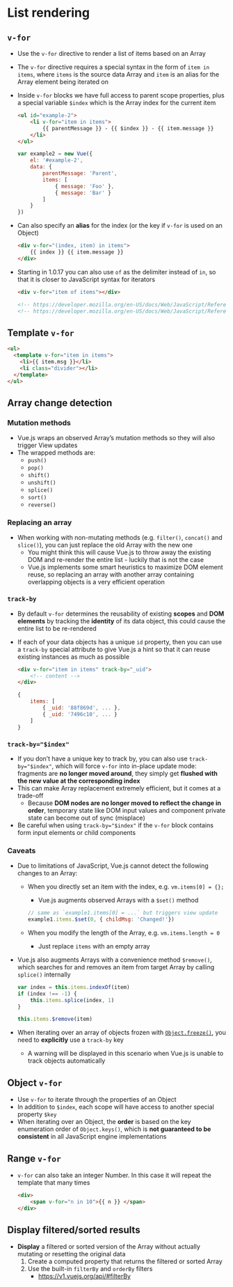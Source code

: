 # List rendering
## `v-for`
- Use the `v-for` directive to render a list of items based on an Array
- The `v-for` directive requires a special syntax in the form of `item in items`, where `items` is the source data Array and `item` is an alias for the Array element being iterated on
- Inside `v-for` blocks we have full access to parent scope properties, plus a special variable `$index` which is the Array index for the current item

    ```html
    <ul id="example-2">
        <li v-for="item in items">
            {{ parentMessage }} - {{ $index }} - {{ item.message }}
        </li>
    </ul>
    ```

    ```js
    var example2 = new Vue({
        el: '#example-2',
        data: {
            parentMessage: 'Parent',
            items: [
                { message: 'Foo' },
                { message: 'Bar' }
            ]
        }
    })
    ```

- Can also specify an **alias** for the index (or the key if `v-for` is used on an Object)

    ```html
    <div v-for="(index, item) in items">
        {{ index }} {{ item.message }}
    </div>
    ```

- Starting in 1.0.17 you can also use `of` as the delimiter instead of `in`, so that it is closer to JavaScript syntax for iterators

    ```html
    <div v-for="item of items"></div>

    <!-- https://developer.mozilla.org/en-US/docs/Web/JavaScript/Reference/Statements/for...of -->
    <!-- https://developer.mozilla.org/en-US/docs/Web/JavaScript/Reference/Statements/for...in -->
    ```

## Template `v-for`

```html
<ul>
  <template v-for="item in items">
    <li>{{ item.msg }}</li>
    <li class="divider"></li>
  </template>
</ul>
```

## Array change detection
### Mutation methods
- Vue.js wraps an observed Array’s mutation methods so they will also trigger View updates
- The wrapped methods are:
    - `push()`
    - `pop()`
    - `shift()`
    - `unshift()`
    - `splice()`
    - `sort()`
    - `reverse()`
### Replacing an array
- When working with non-mutating methods (e.g. `filter()`, `concat()` and `slice()`), you can just replace the old Array with the new one
    - You might think this will cause Vue.js to throw away the existing DOM and re-render the entire list - luckily that is not the case
    - Vue.js implements some smart heuristics to maximize DOM element reuse, so replacing an array with another array containing overlapping objects is a very efficient operation
### `track-by`
- By default `v-for` determines the reusability of existing **scopes** and **DOM elements** by tracking the **identity** of its data object, this could cause the entire list to be re-rendered
- If each of your data objects has a unique `id` property, then you can use a `track-by` special attribute to give Vue.js a hint so that it can reuse existing instances as much as possible

    ```html
    <div v-for="item in items" track-by="_uid">
        <!-- content -->
    </div>
    ```

    ```js
    {
        items: [
            { _uid: '88f869d', ... },
            { _uid: '7496c10', ... }
        ]
    }
    ```

### `track-by="$index"`
- If you don’t have a unique key to track by, you can also use `track-by="$index"`, which will force `v-for` into in-place update mode: fragments are **no longer moved around**, they simply get **flushed with the new value at the corresponding index**
- This can make Array replacement extremely efficient, but it comes at a trade-off
    - Because **DOM nodes are no longer moved to reflect the change in order**, temporary state like DOM input values and component private state can become out of sync (misplace)
- Be careful when using `track-by="$index"` if the `v-for` block contains form input elements or child components
### Caveats
- Due to limitations of JavaScript, Vue.js cannot detect the following changes to an Array:
    - When you directly set an item with the index, e.g. `vm.items[0] = {};`
        - Vue.js augments observed Arrays with a `$set()` method

        ```js
        // same as `example1.items[0] = ...` but triggers view update
        example1.items.$set(0, { childMsg: 'Changed!'})
        ```
    
    - When you modify the length of the Array, e.g. `vm.items.length = 0`
        - Just replace `items` with an empty array
-  Vue.js also augments Arrays with a convenience method `$remove()`, which searches for and removes an item from target Array by calling `splice()` internally    

    ```js
    var index = this.items.indexOf(item)
    if (index !== -1) {
        this.items.splice(index, 1)
    }

    this.items.$remove(item)
    ```

- When iterating over an array of objects frozen with [<u>`Object.freeze()`</u>](https://developer.mozilla.org/zh-CN/docs/Web/JavaScript/Reference/Global_Objects/Object/freeze), you need to **explicitly** use a `track-by` key
    - A warning will be displayed in this scenario when Vue.js is unable to track objects automatically
## Object `v-for`
- Use `v-for` to iterate through the properties of an Object
- In addition to `$index`, each scope will have access to another special property `$key`
- When iterating over an Object, the **order** is based on the key enumeration order of `Object.keys()`, which is **not guaranteed to be consistent** in all JavaScript engine implementations
## Range `v-for`
- `v-for` can also take an integer Number. In this case it will repeat the template that many times

    ```html
    <div>
        <span v-for="n in 10">{{ n }} </span>
    </div>
    ```

## Display filtered/sorted results
- **Display** a filtered or sorted version of the Array without actually mutating or resetting the original data
    1. Create a computed property that returns the filtered or sorted Array
    2. Use the built-in `filterBy` and `orderBy` filters
        - https://v1.vuejs.org/api/#filterBy